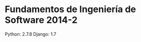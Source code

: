 Fundamentos de Ingeniería de Software 2014-2
============================================

Python: 2.7.8
Django: 1.7
